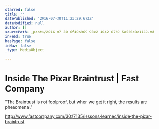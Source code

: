```yaml
---
starred: false
title: ''
datePublished: '2016-07-30T11:21:29.673Z'
dateModified: null
author: []
sourcePath: _posts/2016-07-30-6f40a969-93c2-4042-8720-5a566e3c1112.md
inFeed: true
hasPage: false
inNav: false
_type: MediaObject

---
```

# Inside The Pixar Braintrust | Fast Company

"The Braintrust is not foolproof, but when we get it right, the results are phenomenal."

http://www.fastcompany.com/3027135/lessons-learned/inside-the-pixar-braintrust